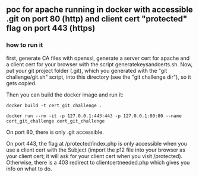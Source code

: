 ## poc for apache running in docker with accessible .git on port 80 (http) and client cert "protected" flag on port 443 (https)

### how to run it

first, generate CA files with openssl, generate a server cert for apache and a client cert for your browser with the script generatekeysandcerts.sh. Now, put your git project folder (.git), which you generated with the "git challenge/git.sh" script, into this directory (see the "git challenge dir"), so it gets copied.

Then you can build the docker image and run it:

```docker build -t cert_git_challenge .```

```docker run --rm -it -p 127.0.0.1:443:443 -p 127.0.0.1:80:80 --name cert_git_challenge cert_git_challenge```

On port 80, there is only .git accessible.

On port 443, the flag at /protected/index.php is only accessible when you use a client cert with the Subject (import the p12 file into your browser as your client cert; it will ask for your client cert when you visit /protected). Otherwise, there is a 403 redirect to clientcertneeded.php which gives you info on what to do.